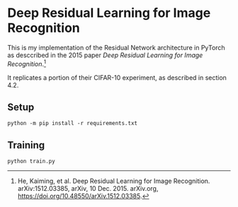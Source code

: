 # Deep Residual Learning for Image Recognition
This is my implementation of the Residual Network architecture in PyTorch as desccribed in the 2015 paper *Deep Residual Learning for Image Recognition*.[^1]

It replicates a portion of their CIFAR-10 experiment, as described in section 4.2.

## Setup
```
python -m pip install -r requirements.txt
```

## Training
```
python train.py
```

[^1]: He, Kaiming, et al. Deep Residual Learning for Image Recognition. arXiv:1512.03385, arXiv, 10 Dec. 2015. arXiv.org, https://doi.org/10.48550/arXiv.1512.03385.
